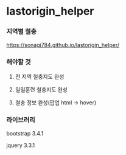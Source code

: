 # lastorigin_helper

### 지역별 철충 

https://sonagi784.github.io/lastorigin_helper/

### 해야할 것

1. 전 지역 철충지도 완성

2. 일일훈련 철충지도 완성

3. 철충 정보 완성(팝업 html -> hover)

### 라이브러리

bootstrap 3.4.1

jquery 3.3.1
